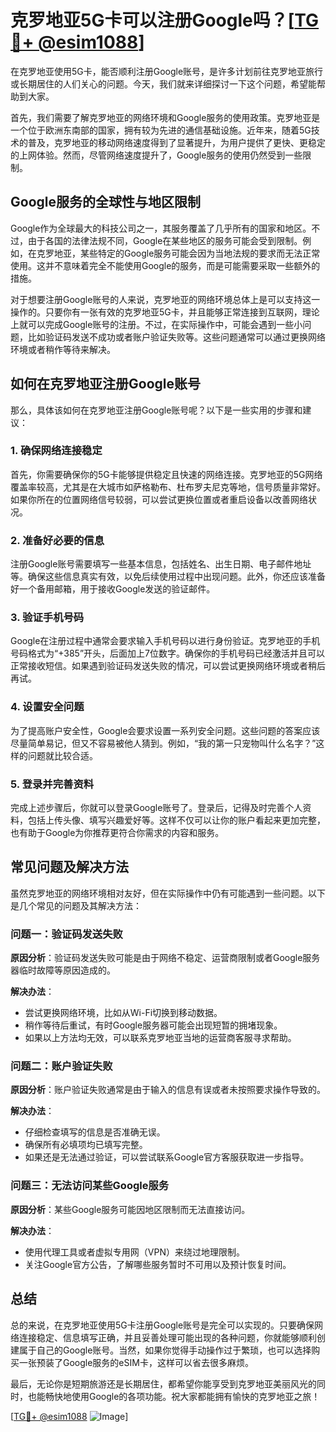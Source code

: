 # 克罗地亚5G卡可以注册Google吗？[[TG💪+ @esim1088](https://t.me/s/esim1088)]

在克罗地亚使用5G卡，能否顺利注册Google账号，是许多计划前往克罗地亚旅行或长期居住的人们关心的问题。今天，我们就来详细探讨一下这个问题，希望能帮助到大家。

首先，我们需要了解克罗地亚的网络环境和Google服务的使用政策。克罗地亚是一个位于欧洲东南部的国家，拥有较为先进的通信基础设施。近年来，随着5G技术的普及，克罗地亚的移动网络速度得到了显著提升，为用户提供了更快、更稳定的上网体验。然而，尽管网络速度提升了，Google服务的使用仍然受到一些限制。

## Google服务的全球性与地区限制

Google作为全球最大的科技公司之一，其服务覆盖了几乎所有的国家和地区。不过，由于各国的法律法规不同，Google在某些地区的服务可能会受到限制。例如，在克罗地亚，某些特定的Google服务可能会因为当地法规的要求而无法正常使用。这并不意味着完全不能使用Google的服务，而是可能需要采取一些额外的措施。

对于想要注册Google账号的人来说，克罗地亚的网络环境总体上是可以支持这一操作的。只要你有一张有效的克罗地亚5G卡，并且能够正常连接到互联网，理论上就可以完成Google账号的注册。不过，在实际操作中，可能会遇到一些小问题，比如验证码发送不成功或者账户验证失败等。这些问题通常可以通过更换网络环境或者稍作等待来解决。

## 如何在克罗地亚注册Google账号

那么，具体该如何在克罗地亚注册Google账号呢？以下是一些实用的步骤和建议：

### 1. 确保网络连接稳定

首先，你需要确保你的5G卡能够提供稳定且快速的网络连接。克罗地亚的5G网络覆盖率较高，尤其是在大城市如萨格勒布、杜布罗夫尼克等地，信号质量非常好。如果你所在的位置网络信号较弱，可以尝试更换位置或者重启设备以改善网络状况。

### 2. 准备好必要的信息

注册Google账号需要填写一些基本信息，包括姓名、出生日期、电子邮件地址等。确保这些信息真实有效，以免后续使用过程中出现问题。此外，你还应该准备好一个备用邮箱，用于接收Google发送的验证邮件。

### 3. 验证手机号码

Google在注册过程中通常会要求输入手机号码以进行身份验证。克罗地亚的手机号码格式为“+385”开头，后面加上7位数字。确保你的手机号码已经激活并且可以正常接收短信。如果遇到验证码发送失败的情况，可以尝试更换网络环境或者稍后再试。

### 4. 设置安全问题

为了提高账户安全性，Google会要求设置一系列安全问题。这些问题的答案应该尽量简单易记，但又不容易被他人猜到。例如，“我的第一只宠物叫什么名字？”这样的问题就比较合适。

### 5. 登录并完善资料

完成上述步骤后，你就可以登录Google账号了。登录后，记得及时完善个人资料，包括上传头像、填写兴趣爱好等。这样不仅可以让你的账户看起来更加完整，也有助于Google为你推荐更符合你需求的内容和服务。

## 常见问题及解决方法

虽然克罗地亚的网络环境相对友好，但在实际操作中仍有可能遇到一些问题。以下是几个常见的问题及其解决方法：

### 问题一：验证码发送失败

**原因分析**：验证码发送失败可能是由于网络不稳定、运营商限制或者Google服务器临时故障等原因造成的。

**解决办法**：
- 尝试更换网络环境，比如从Wi-Fi切换到移动数据。
- 稍作等待后重试，有时Google服务器可能会出现短暂的拥堵现象。
- 如果以上方法均无效，可以联系克罗地亚当地的运营商客服寻求帮助。

### 问题二：账户验证失败

**原因分析**：账户验证失败通常是由于输入的信息有误或者未按照要求操作导致的。

**解决办法**：
- 仔细检查填写的信息是否准确无误。
- 确保所有必填项均已填写完整。
- 如果还是无法通过验证，可以尝试联系Google官方客服获取进一步指导。

### 问题三：无法访问某些Google服务

**原因分析**：某些Google服务可能因地区限制而无法直接访问。

**解决办法**：
- 使用代理工具或者虚拟专用网（VPN）来绕过地理限制。
- 关注Google官方公告，了解哪些服务暂时不可用以及预计恢复时间。

## 总结

总的来说，在克罗地亚使用5G卡注册Google账号是完全可以实现的。只要确保网络连接稳定、信息填写正确，并且妥善处理可能出现的各种问题，你就能够顺利创建属于自己的Google账号。当然，如果你觉得手动操作过于繁琐，也可以选择购买一张预装了Google服务的eSIM卡，这样可以省去很多麻烦。

最后，无论你是短期旅游还是长期居住，都希望你能享受到克罗地亚美丽风光的同时，也能畅快地使用Google的各项功能。祝大家都能拥有愉快的克罗地亚之旅！

[[TG💪+ @esim1088](https://t.me/s/esim1088) ![Image](https://i.postimg.cc/4NQfJmqS/Snipaste-2025-05-13-00-14-12.png)]